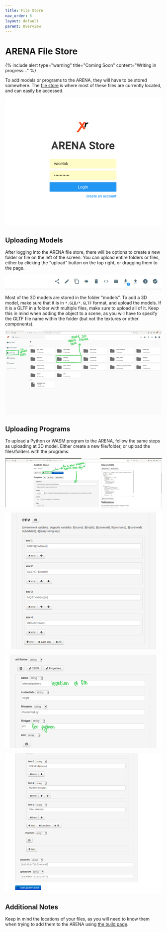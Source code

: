 ```yaml
---
title: File Store
nav_order: 5
layout: default
parent: Overview
---
```


# ARENA File Store

{% include alert type="warning" title="Coming Soon" content="Writing in progress..." %}

To add models or programs to the ARENA, they will have to be stored somewhere. The [file store](https://arena.andrew.cmu.edu/storemng/) is where most of these files are currently located, and can easily be accessed.

![](../../assets/img/tutorial/filestore/fs1.png)

## Uploading Models

After logging into the ARENA file store, there will be options to create a new folder or file on the left of the screen. You can upload entire folders or files, either by clicking the "upload" button on the top right, or dragging them to the page.

![](../../assets/img/tutorial/filestore/fs3.png)

Most of the 3D models are stored in the folder "models". To add a 3D model, make sure that it is in `*.GLB/*.GLTF` format, and upload the models. If it is a GLTF in a folder with multiple files, make sure to upload all of it. Keep this in mind when adding the object to a scene, as you will have to specify the GLTF file name within the folder (but not the textures or other components).

![](../../assets/img/tutorial/filestore/fs2.jpg)

## Uploading Programs

To upload a Python or WASM program to the ARENA, follow the same steps as uploading at 3D model. Either create a new file/folder, or upload the files/folders with the programs.

![](../../assets/img/tutorial/filestore/fs4.jpg)

![](../../assets/img/tutorial/filestore/fs5.png)

![](../../assets/img/tutorial/filestore/fs6.jpg)

![](../../assets/img/tutorial/filestore/fs7.png)

## Additional Notes

Keep in mind the locations of your files, as you will need to know them when trying to add them to the ARENA using [the build page](build).
